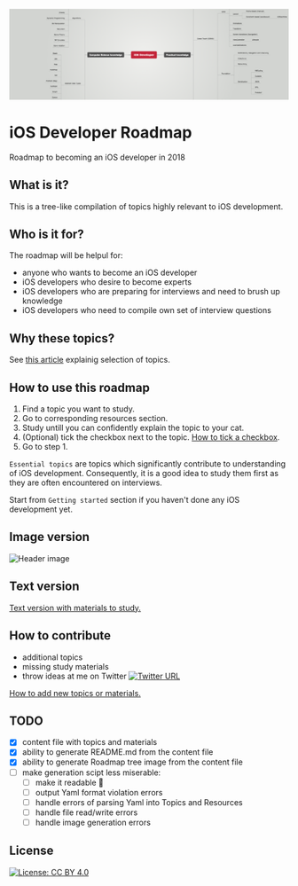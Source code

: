 ![Header image](headerImage.png)
# iOS Developer Roadmap
Roadmap to becoming an iOS developer in 2018

## What is it?
This is a tree-like compilation of topics highly relevant to iOS development.

## Who is it for?
The roadmap will be helpul for:

- anyone who wants to become an iOS developer
- iOS developers who desire to become experts
- iOS developers who are preparing for interviews and need to brush up knowledge
- iOS developers who need to compile own set of interview questions


## Why these topics?
See [this article](https://medium.com/@borlov/c9a24f413457) explainig selection of topics.

## How to use this roadmap
1. Find a topic you want to study.
2. Go to corresponding resources section.
3. Study untill you can confidently explain the topic to your cat.
4. (Optional) tick the checkbox next to the topic. [How to tick a checkbox](HowTo/HOWTOCHECKBOX.md).
4. Go to step 1.

`Essential topics` are topics which significantly contribute to understanding of iOS development. Consequently, it is a good idea to study them first as they are often encountered on interviews.

Start from `Getting started` section if you haven't done any iOS development yet.

## Image version
![Header image](Roadmap\%20Project/Script/Generated/ROADMAP.png)

## Text version
[Text version with materials to study.](Roadmap\%20Project/Script/Generated/ROADMAP.md)

## How to contribute

- additional topics 
- missing study materials 
- throw ideas at me on Twitter [![Twitter URL](https://img.shields.io/twitter/url/https/twitter.com/kamranahmedse.svg?style=social&label=@bohdan_orlov)](https://twitter.com/bohdan_orlov)

[How to add new topics or materials.](HowTo/HOWTOPR.md)

## TODO
- [x] content file with topics and materials
- [x] ability to generate README.md from the content file
- [x] ability to generate Roadmap tree image from the content file
- [ ] make generation scipt less miserable:
	- [ ] make it readable 🤦
	- [ ] output Yaml format violation errors
	- [ ] handle errors of parsing Yaml into Topics and Resources
	- [ ] handle file read/write errors
	- [ ] handle image generation errors

## License

[![License: CC BY 4.0](https://img.shields.io/badge/License-CC%20BY%204.0-lightgrey.svg)](https://creativecommons.org/licenses/by/4.0/)
